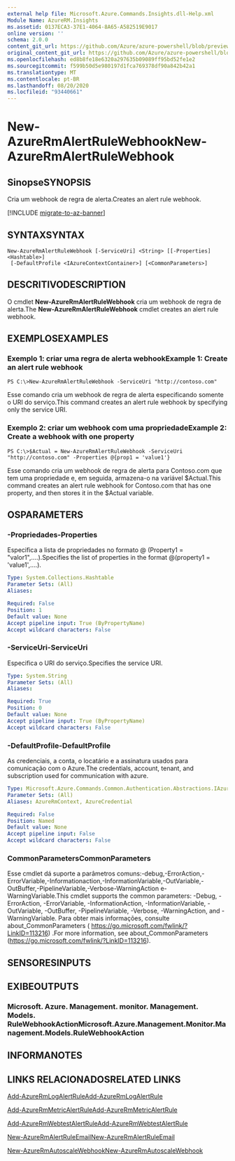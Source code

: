 ```yaml
---
external help file: Microsoft.Azure.Commands.Insights.dll-Help.xml
Module Name: AzureRM.Insights
ms.assetid: 0137ECA3-37E1-4064-8A65-A582519E9017
online version: ''
schema: 2.0.0
content_git_url: https://github.com/Azure/azure-powershell/blob/preview/src/ResourceManager/Insights/Commands.Insights/help/New-AzureRmAlertRuleWebhook.md
original_content_git_url: https://github.com/Azure/azure-powershell/blob/preview/src/ResourceManager/Insights/Commands.Insights/help/New-AzureRmAlertRuleWebhook.md
ms.openlocfilehash: ed8b8fe18e6320a297635b09089ff95bd52fe1e2
ms.sourcegitcommit: f599b50d5e980197d1fca769378df90a842b42a1
ms.translationtype: MT
ms.contentlocale: pt-BR
ms.lasthandoff: 08/20/2020
ms.locfileid: "93440661"
---
```

# <span data-ttu-id="5a29f-101">New-AzureRmAlertRuleWebhook</span><span class="sxs-lookup"><span data-stu-id="5a29f-101">New-AzureRmAlertRuleWebhook</span></span>

## <span data-ttu-id="5a29f-102">Sinopse</span><span class="sxs-lookup"><span data-stu-id="5a29f-102">SYNOPSIS</span></span>
<span data-ttu-id="5a29f-103">Cria um webhook de regra de alerta.</span><span class="sxs-lookup"><span data-stu-id="5a29f-103">Creates an alert rule webhook.</span></span>

[!INCLUDE [migrate-to-az-banner](../../includes/migrate-to-az-banner.md)]

## <span data-ttu-id="5a29f-104">SYNTAX</span><span class="sxs-lookup"><span data-stu-id="5a29f-104">SYNTAX</span></span>

```
New-AzureRmAlertRuleWebhook [-ServiceUri] <String> [[-Properties] <Hashtable>]
 [-DefaultProfile <IAzureContextContainer>] [<CommonParameters>]
```

## <span data-ttu-id="5a29f-105">DESCRITIVO</span><span class="sxs-lookup"><span data-stu-id="5a29f-105">DESCRIPTION</span></span>
<span data-ttu-id="5a29f-106">O cmdlet **New-AzureRmAlertRuleWebhook** cria um webhook de regra de alerta.</span><span class="sxs-lookup"><span data-stu-id="5a29f-106">The **New-AzureRmAlertRuleWebhook** cmdlet creates an alert rule webhook.</span></span>

## <span data-ttu-id="5a29f-107">EXEMPLOS</span><span class="sxs-lookup"><span data-stu-id="5a29f-107">EXAMPLES</span></span>

### <span data-ttu-id="5a29f-108">Exemplo 1: criar uma regra de alerta webhook</span><span class="sxs-lookup"><span data-stu-id="5a29f-108">Example 1: Create an alert rule webhook</span></span>
```
PS C:\>New-AzureRmAlertRuleWebhook -ServiceUri "http://contoso.com"
```

<span data-ttu-id="5a29f-109">Esse comando cria um webhook de regra de alerta especificando somente o URI do serviço.</span><span class="sxs-lookup"><span data-stu-id="5a29f-109">This command creates an alert rule webhook by specifying only the service URI.</span></span>

### <span data-ttu-id="5a29f-110">Exemplo 2: criar um webhook com uma propriedade</span><span class="sxs-lookup"><span data-stu-id="5a29f-110">Example 2: Create a webhook with one property</span></span>
```
PS C:\>$Actual = New-AzureRmAlertRuleWebhook -ServiceUri "http://contoso.com" -Properties @{prop1 = 'value1'}
```

<span data-ttu-id="5a29f-111">Esse comando cria um webhook de regra de alerta para Contoso.com que tem uma propriedade e, em seguida, armazena-o na variável $Actual.</span><span class="sxs-lookup"><span data-stu-id="5a29f-111">This command creates an alert rule webhook for Contoso.com that has one property, and then stores it in the $Actual variable.</span></span>

## <span data-ttu-id="5a29f-112">OS</span><span class="sxs-lookup"><span data-stu-id="5a29f-112">PARAMETERS</span></span>

### <span data-ttu-id="5a29f-113">-Propriedades</span><span class="sxs-lookup"><span data-stu-id="5a29f-113">-Properties</span></span>
<span data-ttu-id="5a29f-114">Especifica a lista de propriedades no formato @ (Property1 = "valor1",....).</span><span class="sxs-lookup"><span data-stu-id="5a29f-114">Specifies the list of properties in the format @(property1 = 'value1',....).</span></span>

```yaml
Type: System.Collections.Hashtable
Parameter Sets: (All)
Aliases: 

Required: False
Position: 1
Default value: None
Accept pipeline input: True (ByPropertyName)
Accept wildcard characters: False
```

### <span data-ttu-id="5a29f-115">-ServiceUri</span><span class="sxs-lookup"><span data-stu-id="5a29f-115">-ServiceUri</span></span>
<span data-ttu-id="5a29f-116">Especifica o URI do serviço.</span><span class="sxs-lookup"><span data-stu-id="5a29f-116">Specifies the service URI.</span></span>

```yaml
Type: System.String
Parameter Sets: (All)
Aliases: 

Required: True
Position: 0
Default value: None
Accept pipeline input: True (ByPropertyName)
Accept wildcard characters: False
```

### <span data-ttu-id="5a29f-117">-DefaultProfile</span><span class="sxs-lookup"><span data-stu-id="5a29f-117">-DefaultProfile</span></span>
<span data-ttu-id="5a29f-118">As credenciais, a conta, o locatário e a assinatura usados para comunicação com o Azure.</span><span class="sxs-lookup"><span data-stu-id="5a29f-118">The credentials, account, tenant, and subscription used for communication with azure.</span></span>

```yaml
Type: Microsoft.Azure.Commands.Common.Authentication.Abstractions.IAzureContextContainer
Parameter Sets: (All)
Aliases: AzureRmContext, AzureCredential

Required: False
Position: Named
Default value: None
Accept pipeline input: False
Accept wildcard characters: False
```

### <span data-ttu-id="5a29f-119">CommonParameters</span><span class="sxs-lookup"><span data-stu-id="5a29f-119">CommonParameters</span></span>
<span data-ttu-id="5a29f-120">Esse cmdlet dá suporte a parâmetros comuns:-debug,-ErrorAction,-ErrorVariable,-Informationaction,-InformationVariable,-OutVariable,-OutBuffer,-PipelineVariable,-Verbose-WarningAction e-WarningVariable.</span><span class="sxs-lookup"><span data-stu-id="5a29f-120">This cmdlet supports the common parameters: -Debug, -ErrorAction, -ErrorVariable, -InformationAction, -InformationVariable, -OutVariable, -OutBuffer, -PipelineVariable, -Verbose, -WarningAction, and -WarningVariable.</span></span> <span data-ttu-id="5a29f-121">Para obter mais informações, consulte about_CommonParameters ( https://go.microsoft.com/fwlink/?LinkID=113216) .</span><span class="sxs-lookup"><span data-stu-id="5a29f-121">For more information, see about_CommonParameters (https://go.microsoft.com/fwlink/?LinkID=113216).</span></span>

## <span data-ttu-id="5a29f-122">SENSORES</span><span class="sxs-lookup"><span data-stu-id="5a29f-122">INPUTS</span></span>

## <span data-ttu-id="5a29f-123">EXIBE</span><span class="sxs-lookup"><span data-stu-id="5a29f-123">OUTPUTS</span></span>

### <span data-ttu-id="5a29f-124">Microsoft. Azure. Management. monitor. Management. Models. RuleWebhookAction</span><span class="sxs-lookup"><span data-stu-id="5a29f-124">Microsoft.Azure.Management.Monitor.Management.Models.RuleWebhookAction</span></span>

## <span data-ttu-id="5a29f-125">INFORMA</span><span class="sxs-lookup"><span data-stu-id="5a29f-125">NOTES</span></span>

## <span data-ttu-id="5a29f-126">LINKS RELACIONADOS</span><span class="sxs-lookup"><span data-stu-id="5a29f-126">RELATED LINKS</span></span>

[<span data-ttu-id="5a29f-127">Add-AzureRmLogAlertRule</span><span class="sxs-lookup"><span data-stu-id="5a29f-127">Add-AzureRmLogAlertRule</span></span>](./Add-AzureRmLogAlertRule.md)

[<span data-ttu-id="5a29f-128">Add-AzureRmMetricAlertRule</span><span class="sxs-lookup"><span data-stu-id="5a29f-128">Add-AzureRmMetricAlertRule</span></span>](./Add-AzureRmMetricAlertRule.md)

[<span data-ttu-id="5a29f-129">Add-AzureRmWebtestAlertRule</span><span class="sxs-lookup"><span data-stu-id="5a29f-129">Add-AzureRmWebtestAlertRule</span></span>](./Add-AzureRmWebtestAlertRule.md)

[<span data-ttu-id="5a29f-130">New-AzureRmAlertRuleEmail</span><span class="sxs-lookup"><span data-stu-id="5a29f-130">New-AzureRmAlertRuleEmail</span></span>](./New-AzureRmAlertRuleEmail.md)

[<span data-ttu-id="5a29f-131">New-AzureRmAutoscaleWebhook</span><span class="sxs-lookup"><span data-stu-id="5a29f-131">New-AzureRmAutoscaleWebhook</span></span>](./New-AzureRmAutoscaleWebhook.md)


